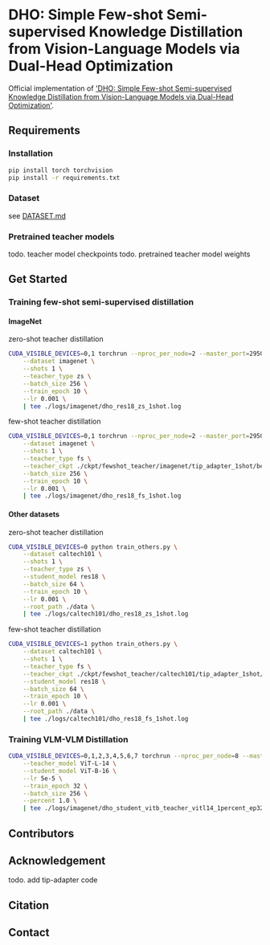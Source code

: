 # DHO: Simple Few-shot Semi-supervised Knowledge Distillation from Vision-Language Models via Dual-Head Optimization
Official implementation of ['DHO: Simple Few-shot Semi-supervised Knowledge Distillation from Vision-Language Models via Dual-Head Optimization'](https://arxiv.org).

## Requirements
### Installation

```bash
pip install torch torchvision
pip install -r requirements.txt
```

### Dataset

see [DATASET.md](DATASET.md)

### Pretrained teacher models

todo. teacher model checkpoints
todo. pretrained teacher model weights

## Get Started

### Training few-shot semi-supervised distillation

#### ImageNet

zero-shot teacher distillation
```bash
CUDA_VISIBLE_DEVICES=0,1 torchrun --nproc_per_node=2 --master_port=29500 train_imgnet.py \
    --dataset imagenet \
    --shots 1 \
    --teacher_type zs \
    --batch_size 256 \
    --train_epoch 10 \
    --lr 0.001 \
    | tee ./logs/imagenet/dho_res18_zs_1shot.log
```

few-shot teacher distillation
```bash
CUDA_VISIBLE_DEVICES=0,1 torchrun --nproc_per_node=2 --master_port=29500 train_imgnet.py \
    --dataset imagenet \
    --shots 1 \
    --teacher_type fs \
    --teacher_ckpt ./ckpt/fewshot_teacher/imagenet/tip_adapter_1shot/best_tip_adapter_F_1shots_round0.pt \
    --batch_size 256 \
    --train_epoch 10 \
    --lr 0.001 \
    | tee ./logs/imagenet/dho_res18_fs_1shot.log
```

#### Other datasets

zero-shot teacher distillation
```bash
CUDA_VISIBLE_DEVICES=0 python train_others.py \
    --dataset caltech101 \
    --shots 1 \
    --teacher_type zs \
    --student_model res18 \
    --batch_size 64 \
    --train_epoch 10 \
    --lr 0.001 \
    --root_path ./data \
    | tee ./logs/caltech101/dho_res18_zs_1shot.log
```

few-shot teacher distillation
```bash
CUDA_VISIBLE_DEVICES=1 python train_others.py \
    --dataset caltech101 \
    --shots 1 \
    --teacher_type fs \
    --teacher_ckpt ./ckpt/fewshot_teacher/caltech101/tip_adapter_1shot/best_tip_adapter_F_1shots_round0.pt \
    --student_model res18 \
    --batch_size 64 \
    --train_epoch 10 \
    --lr 0.001 \
    --root_path ./data \
    | tee ./logs/caltech101/dho_res18_fs_1shot.log
```

### Training VLM-VLM Distillation

```bash
CUDA_VISIBLE_DEVICES=0,1,2,3,4,5,6,7 torchrun --nproc_per_node=8 --master_port=29500 train_imgnet_semi.py \
    --teacher_model ViT-L-14 \
    --student_model ViT-B-16 \
    --lr 5e-5 \
    --train_epoch 32 \
    --batch_size 256 \
    --percent 1.0 \
    | tee ./logs/imagenet/dho_student_vitb_teacher_vitl14_1percent_ep32_lr5e-5.log
```

## Contributors
## Acknowledgement

todo. add tip-adapter code

## Citation
## Contact

